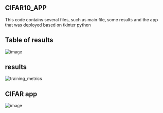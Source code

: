 ## CIFAR10_APP
This code contains several files, such as main file, some results and the app that was deployed based on tkinter python

## Table of results
![image](https://github.com/user-attachments/assets/3a6bad39-1192-43fd-8fae-115738c57a39)


## results
![training_metrics](https://github.com/user-attachments/assets/00a4d5dc-638c-47ab-b6e9-fd2cd3ddd155)

## CIFAR app
![image](https://github.com/user-attachments/assets/26e26860-8e3c-4a52-97ab-69c3689c1099)
